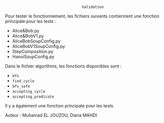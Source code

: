                                        Validation

Pour tester le fonctionnement, les fichiers suivants contiennent une fonction principale pour les tests :

- Alice&Bob.py
- Alice&BobV1.py
- AliceBobSoupConfig.py
- AliceBobV1SoupConfig.py
- StepComposition.py
- HanoiSoupConfig.py

Dans le fichier algorithms, les fonctions disponibles sont :

- `bfs`
- `find_cycle`
- `bfs_safe`
- `accepting_cycle`
- `accepting_predicate`

Il y a également une fonction principale pour les tests.

Auteur : Muhamad EL JOUZOU, Diana MAHDI